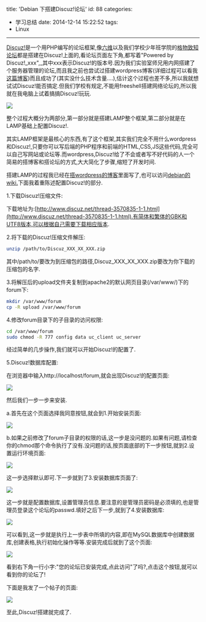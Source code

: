title: 'Debian 下搭建Discuz!论坛'
id: 88
categories:
  - 学习总结
date: 2014-12-14 15:22:52
tags:
  - Linux
---

[Discuz!](http://www.discuz.net/)是一个用PHP编写的论坛框架,像[六维](http://bt.neu6.edu.cn/ "六维")以及我们学校少年班学院的[格物致知论坛](https://gewu.ustc.edu.cn)都是搭建在Discuz!上面的,看论坛页面左下角,都写着"Powered by Discuz!_xxx",_其中xxx表示Discuz!的版本号.因为我们实验室师兄用内网搭建了个服务器管理的论坛,而且我之前也尝试过搭建wordpress博客(详细过程可以看我[这篇博客](https://vra.blog.ustc.edu.cn/debian-wordpress/))而且成功了(其实没什么技术含量....),估计这个过程也差不多,所以我就想试试Discuz!能否搞定.但我们学校有规定,不能用freeshell搭建网络论坛的,所以我就在我电脑上试着搞搞Discuz!玩玩.
<!--more-->

![](/uploads/2014/12/Selection_0201.png)

整个过程大概分为两部分,第一部分就是搭建LAMP整个框架,第二部分就是在LAMP基础上配置Discuz!.

其实LAMP框架是最核心的东西,有了这个框架,其实我们完全不用什么wordpress和Discuz!,只要你可以写后端的PHP程序和前端的HTML,CSS,JS这些代码,完全可以自己写网站或论坛等.而wordpress,Discuz!给了不会或者写不好代码的人一个简易的搭博客和搭论坛的方式,大大简化了步骤,缩短了开发时间.

搭建LAMP的过程我已经在[搭wordpress的博客](https://vra.blog.ustc.edu.cn/debian-wordpress/)里面写了,也可以访问[debian的wiki.](https://wiki.debian.org/LaMp)下面我着重陈述配置Discuz!的部分.

1.下载Discuz!压缩文件:

下载地址为:[http://www.discuz.net/thread-3570835-1-1.html](http://www.discuz.net/thread-3570835-1-1.html).有简体和繁体的GBK和UTF8版本,可以根据自己需要下载相应版本.

2.将下载的Discuz!压缩文件解压:

```bash
unzip /path/to/Discuz_XXX_XX_XXX.zip
```

其中/path/to/要改为到压缩包的路径,Discuz_XXX_XX_XXX.zip要改为你下载的压缩包的名字.

3.将解压后的upload文件夹复制到apache2的默认网页目录(/var/www/)下的forum下:

```bash
mkdir /var/www/forum
cp -R upload /var/www/forum
```

4.修改forum目录下的子目录的访问权限:

```bash
cd /var/www/forum
sudo chmod -R 777 config data uc_client uc_server
```

经过简单的几步操作,我们就可以开始Discuz!的配置了.

5.Discuz!数据库配置:

在浏览器中输入http://localhost/forum,就会出现Discuz!的配置页面:

![](/uploads/2014/12/Selection_013.png)

然后我们一步一步来安装.

a.首先在这个页面选择我同意按钮,就会到1.开始安装页面:

![](/uploads/2014/12/Selection_014.png)

b.如果之前修改了forum子目录的权限的话,这一步是没问题的.如果有问题,请检查你的chmod那个命令执行了没有.没问题的话,按页面底部的下一步按钮,就到2.设置运行环境页面:

![](/uploads/2014/12/Selection_015.png)

这一步选择默认即可.下一步就到了3.安装数据库页面了:

![](/uploads/2014/12/Selection_016.png)

这一步就是配置数据库,设置管理员信息.要注意的是管理员密码是必须填的,也是管理员登录这个论坛的passwd.填好之后下一步,就到了4.安装数据库:

![](/uploads/2014/12/Selection_017.png)

可以看到,这一步就是执行上一步表中所填的内容,即在MySQL数据库中创建数据库,创建表格,执行初始化操作等等.安装完成后就到了这个页面:

![](/uploads/2014/12/Selection_018.png)

看到右下角一行小字:"您的论坛已安装完成,点此访问"了吗?,点击这个按钮,就可以看到你的论坛了!

下面是我发了一个帖子的页面:

![](/uploads/2014/12/Selection_019.png)

至此,Discuz!搭建就完成了.
